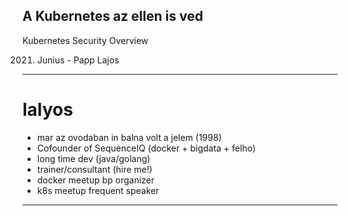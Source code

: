 ## A Kubernetes az ellen is ved

Kubernetes Security Overview

2021. Junius - Papp Lajos

---

# lalyos

- mar az ovodaban in balna volt a jelem (1998)
- Cofounder of SequenceIQ (docker + bigdata + felho)
- long time dev (java/golang)
- trainer/consultant (hire me!)
- docker meetup bp organizer
- k8s meetup frequent speaker

---
